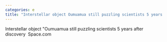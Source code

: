 ```yaml
---
categories: e
title: "Interstellar object Oumuamua still puzzling scientists 5 years after discovery  Spacecom"
---
```

Interstellar object "Oumuamua still puzzling scientists 5 years after discovery&nbsp;&nbsp;Space.com